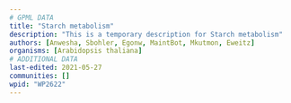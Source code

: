 ```yaml
---
# GPML DATA
title: "Starch metabolism"
description: "This is a temporary description for Starch metabolism"
authors: [Anwesha, Sbohler, Egonw, MaintBot, Mkutmon, Eweitz]
organisms: [Arabidopsis thaliana]
# ADDITIONAL DATA
last-edited: 2021-05-27
communities: []
wpid: "WP2622"
---
```

